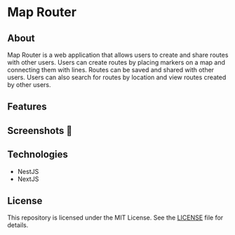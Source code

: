 # Map Router

## About

Map Router is a web application that allows users to create and share routes with other users. Users can create routes by placing markers on a map and connecting them with lines. Routes can be saved and shared with other users. Users can also search for routes by location and view routes created by other users.

## Features

<!-- emoji screenshot here  -->
## Screenshots 📸


## Technologies

- NestJS
- NextJS

## License

This repository is licensed under the MIT License. See the [LICENSE](/LICENSE) file for details.
